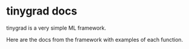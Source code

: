 # tinygrad docs

tinygrad is a very simple ML framework.

Here are the docs from the framework with examples of each function.